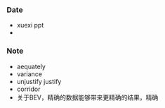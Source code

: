 ### Date
- xuexi ppt
- 

### Note
- aequately
- variance
- unjustify justify
- corridor
- 关于BEV，精确的数据能够带来更精确的结果，精确